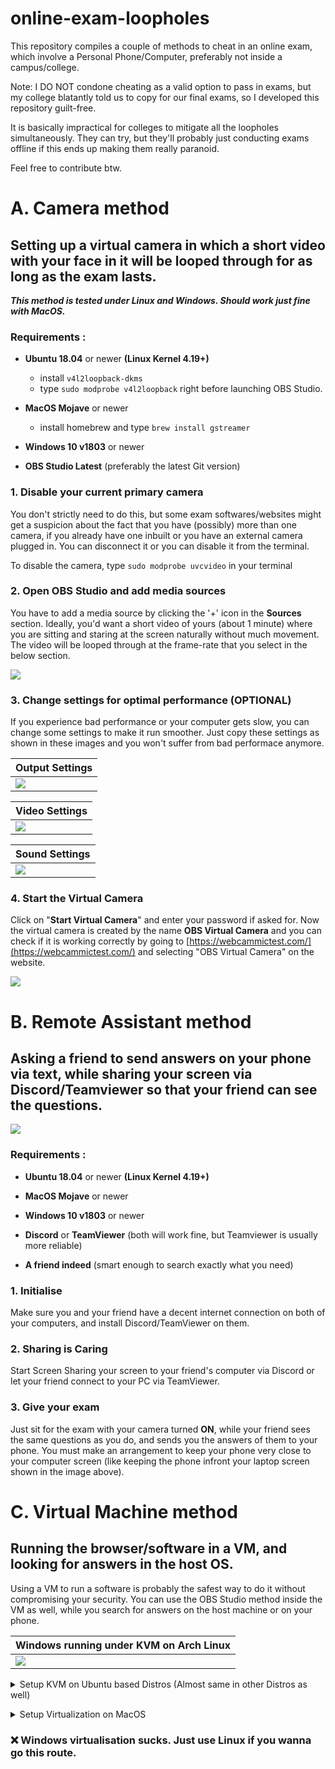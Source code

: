 # online-exam-loopholes
This repository compiles a couple of methods to cheat in an online exam, which involve a Personal Phone/Computer, preferably not inside a campus/college.

Note: I DO NOT condone cheating as a valid option to pass in exams, but my college blatantly told us to copy for our final exams, so I developed this repository guilt-free.

It is basically impractical for colleges to mitigate all the loopholes simultaneously. They can try, but they'll probably just conducting exams offline if this ends up making them really paranoid.


Feel free to contribute btw.

# A. Camera method

## Setting up a virtual camera in which a short video with your face in it will be looped through for as long as the exam lasts.

***This method is tested under Linux and Windows. Should work just fine with MacOS.*** 

### Requirements :

- **Ubuntu 18.04** or newer **(Linux Kernel 4.19+)**

  - install `v4l2loopback-dkms`
  - type `sudo modprobe v4l2loopback` right before launching OBS Studio.

- **MacOS Mojave** or newer

  - install homebrew and type `brew install gstreamer`

- **Windows 10 v1803** or newer

- **OBS Studio Latest** (preferably the latest Git version)


### 1. Disable your current primary camera 

  You don't strictly need to do this, but some exam softwares/websites might get a suspicion about the fact that you have (possibly) more than one camera, if you already have one inbuilt or you have an external camera plugged in. You can disconnect it or you can disable it from the terminal.
  
  To disable the camera, type `sudo modprobe uvcvideo` in your terminal


### 2. Open OBS Studio and add media sources

  You have to add a media source by clicking the '+' icon in the **Sources** section.
  Ideally, you'd want a short video of yours (about 1 minute) where you are sitting and staring at the screen naturally without much movement. The video will be looped through at the frame-rate that you select in the below section.
  
![](img/obs-1.png)


### 3. Change settings for optimal performance (OPTIONAL)

  If you experience bad performance or your computer gets slow, you can change some settings to make it run smoother. Just copy these settings as shown in these images and you won't suffer from bad performace anymore.

| Output Settings |
| --- |
| ![](img/obs-settings-1.png) |

| Video Settings |
| --- |
| ![](img/obs-settings-2.png) |

| Sound Settings |
| --- |
| ![](img/obs-4.3.png) |


### 4. Start the Virtual Camera

  Click on "**Start Virtual Camera**" and enter your password if asked for.
  Now the virtual camera is created by the name **OBS Virtual Camera** and you can check if it is working correctly by going to [https://webcammictest.com/](https://webcammictest.com/) and selecting "OBS Virtual Camera" on the website.
 
 
 
![](img/obs-test.gif)

# B. Remote Assistant method

## Asking a friend to send answers on your phone via text, while sharing your screen via Discord/Teamviewer so that your friend can see the questions. 

![](img/remote.png)


### Requirements :
 
- **Ubuntu 18.04** or newer **(Linux Kernel 4.19+)**
  
- **MacOS Mojave** or newer
 
- **Windows 10 v1803** or newer

- **Discord** or **TeamViewer** (both will work fine, but Teamviewer is usually more reliable)

- **A friend indeed** (smart enough to search exactly what you need)

### 1. Initialise

  Make sure you and your friend have a decent internet connection on both of your computers, and install Discord/TeamViewer on them.

### 2. Sharing is Caring
  
  Start Screen Sharing your screen to your friend's computer via Discord or let your friend connect to your PC via TeamViewer.

### 3. Give your exam

  Just sit for the exam with your camera turned **ON**, while your friend sees the same questions as you do, and sends you the answers of them to your phone. You must make an arrangement to keep your phone very close to your computer screen (like keeping the phone infront your laptop screen shown in the image above).  



# C. Virtual Machine method

## Running the browser/software in a VM, and looking for answers in the host OS. 

Using a VM to run a software is probably the safest way to do it without compromising your security. 
You can use the OBS Studio method inside the VM as well, while you search for answers on the host machine or on your phone.


| Windows running under KVM on Arch Linux |
| --- |
| ![](img/VM.png) |

<p>
<details>
<summary>Setup KVM on Ubuntu based Distros (Almost same in other Distros as well)</summary>


### Requirements:

  - **Ubuntu 18.04** or newer **(Kernel 4.19+)**
 
Note that any Linux distribution will work just fine as long as it is somewhat recent, and can install `virt-manager` and `qemu`.

You can make a Linux VM or a Windows VM. However, this guide focuses on making a Windows VM, as the process is a relatively easier for Linux VM because you don't have to download or install any drivers through an iso.

This guide uses **Ubuntu 20.04** for the demo.


# Creating a Virtual Machine in KVM
This step-by-step guide will take you through setting up a CPU and memory efficient virtual machine to use OBS Studio and give exam at the same time.

## Install KVM
First up, you must install KVM and the Virtual Machine Manager. By installing `virt-manager`, you will get everything you need for your distribution:
```bash
sudo apt install -y qemu qemu-kvm libvirt-daemon libvirt-clients bridge-utils virt-manager
```

## Download the Windows Professional and KVM VirtIO drivers
You will need the Windows 10 ISO. You will also need drivers for VirtIO to ensure the best performance and lowest overhead for your system. You can download these at the following links.

Windows 10 ISO: https://www.microsoft.com/en-us/software-download/windows10ISO

KVM VirtIO drivers (for all distros): https://fedorapeople.org/groups/virt/virtio-win/direct-downloads/stable-virtio/virtio-win.iso

## Create your virtual machine

Open `virt-manager` (Virtual Machines).

![](img/00.png)

Next, go to `Edit`->`Preferences`, and check `Enable XML editing`, then click the `Close` button.

![](img/01.png)

Now it is time to add a new VM by clicking the `+` button.

![](img/02.png)

Choose `Local install media` and click `Forward`.

![](img/03.png)

Now select the location of your Windows 10 ISO, and `Automatically detect` the installation.

![](img/04.png)

Set your memory and CPUs. We recommend `2` CPUs and `4096MB` for memory. We will be using a Memory Ballooning service, meaning 4096 is the maximum amount of memory the VM will ever use, but will not use this amount except when it is needed.

![](img/05.png)

Choose your virtual disk size, keep in mind this is the maximum size the disk will grow to, but it will not take up this space until it needs it.

![](img/06.png)

Next, name your machine `RDPWindows` so that WinApps can detect it, and choose to `Customize configuration before install`.

![](img/07.png)

After clicking `Finish`, ensure under CPU that `Copy host CPU configuration` is selected, and `Apply`.

**NOTE:** Sometimes this gets turned off after Windows is installed. You should check this option after install as well.

![](img/08.png)

Next, go to the `XML` tab, and edit the `<clock>` section to contain:
```xml
<clock offset='localtime'>
  <timer name='hpet' present='yes'/>
  <timer name='hypervclock' present='yes'/>
</clock>
```
Then `Apply`. This will drastically reduce idle CPU usage (from ~25% to ~3%).

![](img/09.png)

Next, under Memory, lower the `Current allocation` to the minimum memory the VM should use. We recommend `1024MB`.

![](img/10.png)

Under `Boot options`, check `Start virtual machine on host boot up`.

![](img/11.png)

For SATA Disk 1, set the `Disk bus` to `VirtIO`.

![](img/12.png)

For the NIC, set the `Device model` to `virtio`.

![](img/13.png)

Click the `Add Hardware` button in the lower right, and choose `Storage`. For `Device type`, select `CDROM device` and choose the VirtIO driver ISO you downloaded earlier. This will give the Windows 10 Installer access to drivers during the install process. Now click `Finish` to add the new CDROM device.

![](img/14.png)

You are now ready to click `Begin Installation`

![](img/15.png)

Now move on to installing the virtual machine.

## Install the virtual machine
From here out you will install Windows 10 Professional as you would on any other machine.

![](img/16.png)

Once you get to the point of selecting the location for installation, you will see there are no disks available. This is because we need to load the VirtIO driver. Select `Load driver`.

![](img/17.png)

The installer will then ask you to specify where the driver is located. Select the `E:\` drive or whichever drive the VirtIO driver ISO is located on.

![](img/18.png)

Choose the appropriate driver for the OS you have selected, which is most likely the `w10` driver for Windows 10.

![](img/19.png)

You will now see a disk you can select for the installation.

![](img/20.png)

Windows will begin to install, and you will likely need to reboot the VM a number times during this process.

![](img/21.png)

At some point, you will come to a network screen. This is because the VirtIO drivers for the network have not yet been loaded. Simply click `I don't have internet`.

![](img/22.png)

It will confirm your choice, so just choose `Continue with limited setup`.

![](img/23.png)

After you get into Windows and login with the user you created during the install. Open up `Explorer` and navigate the `E:\` drive or wherever the VirtIO driver ISO is mounted. Double click the `virt-win-gt-64.exe` file to launch the VirtIO driver installer.

![](img/24.png)

Leave everything as default and click `Next` through the installer. This will install device drivers as well as the Memory Ballooning service.

***Thanks to this [amazing project](https://github.com/Fmstrat/winapps/) for this guide :)***

</details>
</p>

<p>
<details>
<summary>Setup Virtualization on MacOS</summary>

### Requirements: 

- **MacOS Mojave** or newer


Follow these Links:

> **M1 and other Apple Silicon Macs:** 
>
> [QEMU ON M1](https://gist.github.com/citruz/9896cd6fb63288ac95f81716756cb9aa) by _Citruz_
>
> [MacRumors](https://forums.macrumors.com/threads/success-virtualize-windows-10-for-arm-on-m1-with-alexander-grafs-qemu-hypervisor-patch.2272354/) by _1958llakin_



> **Intel Mac/ Hackintosh:** [Parallels](https://www.parallels.com/)


 </details>
</p>


### ❌ Windows virtualisation sucks. Just use Linux if you wanna go this route.



